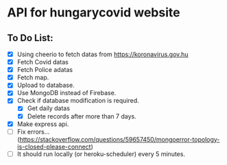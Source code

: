 # API for hungarycovid website

## To Do List:

* [x] Using cheerio to fetch datas from https://koronavirus.gov.hu
* [x] Fetch Covid datas
* [x] Fetch Police adatas
* [x] Fetch map.
* [x] Upload to database.
* [x] Use MongoDB instead of Firebase.
* [x] Check if database modification is required.
   * [x] Get daily datas
   * [x] Delete records after more than 7 days.
* [x] Make express api.
* [ ] Fix errors... (https://stackoverflow.com/questions/59657450/mongoerror-topology-is-closed-please-connect)
* [ ] It should run locally (or heroku-scheduler) every 5 minutes.